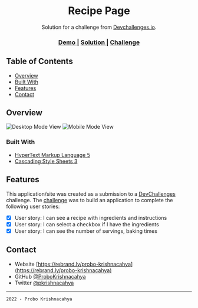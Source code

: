 <!-- Please update value in the {}  -->

<h1 align="center">Recipe Page</h1>

<div align="center">
   Solution for a challenge from  <a href="http://devchallenges.io" target="_blank">Devchallenges.io</a>.
</div>

<div align="center">
  <h3>
    <a href="https://{your-demo-link.your-domain}">
      Demo
    </a>
    <span> | </span>
    <a href="https://{your-url-to-the-solution}">
      Solution
    </a>
    <span> | </span>
    <a href="https://devchallenges.io/challenges/TtUjDt19eIHxNQ4n5jps">
      Challenge
    </a>
  </h3>
</div>

<!-- TABLE OF CONTENTS -->

## Table of Contents

- [Overview](#overview)
- [Built With](#built-with)
- [Features](#features)
- [Contact](#contact)

<!-- OVERVIEW -->

## Overview

![Desktop Mode View](./assets/img/Desktop.png)
![Mobile Mode View](./assets/img/Mobile.png)

### Built With

<!-- This section should list any major frameworks that you built your project using. Here are a few examples.-->

- [HyperText Markup Language 5](http://www.w3.org/TR/html5/)
- [Cascading Style Sheets 3](http://www.w3.org/TR/CSS/)

## Features

<!-- List the features of your application or follow the template. Don't share the figma file here :) -->

This application/site was created as a submission to a [DevChallenges](https://devchallenges.io/challenges) challenge. The [challenge](https://devchallenges.io/challenges/TtUjDt19eIHxNQ4n5jps) was to build an application to complete the following user stories:

- [x] User story: I can see a recipe with ingredients and instructions
- [x] User story: I can select a checkbox if I have the ingredients
- [x] User story: I can see the number of servings, baking times

## Contact

- Website [https://rebrand.ly/probo-krishnacahya](https://rebrand.ly/probo-krishnacahya)
- GitHub [@ProboKrishnacahya](https://github.com/ProboKrishnacahya)
- Twitter [@pkrishnacahya](https://twitter.com/pkrishnacahya)

---

`2022 - Probo Krishnacahya`

